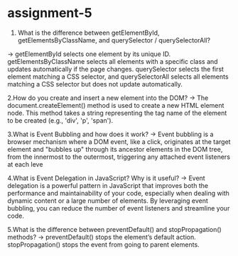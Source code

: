 # assignment-5
1. What is the difference between getElementById, getElementsByClassName, and querySelector / querySelectorAll?

-> getElementById selects one element by its unique ID. getElementsByClassName selects all elements with a specific class and updates automatically if the page changes. querySelector selects the first element matching a CSS selector, and querySelectorAll selects all elements matching a CSS selector but does not update automatically.

2.How do you create and insert a new element into the DOM?
-> The document.createElement() method is used to create a new HTML element node. This method takes a string representing the tag name of the element to be created (e.g., 'div', 'p', 'span').

3.What is Event Bubbling and how does it work?
-> Event bubbling is a browser mechanism where a DOM event, like a click, originates at the target element and "bubbles up" through its ancestor elements in the DOM tree, from the innermost to the outermost, triggering any attached event listeners at each leve

4.What is Event Delegation in JavaScript? Why is it useful?
-> Event delegation is a powerful pattern in JavaScript that improves both the performance and maintainability of your code, especially when dealing with dynamic content or a large number of elements. By leveraging event bubbling, you can reduce the number of event listeners and streamline your code.

5.What is the difference between preventDefault() and stopPropagation() methods?
-> preventDefault() stops the element’s default action. stopPropagation() stops the event from going to parent elements.



